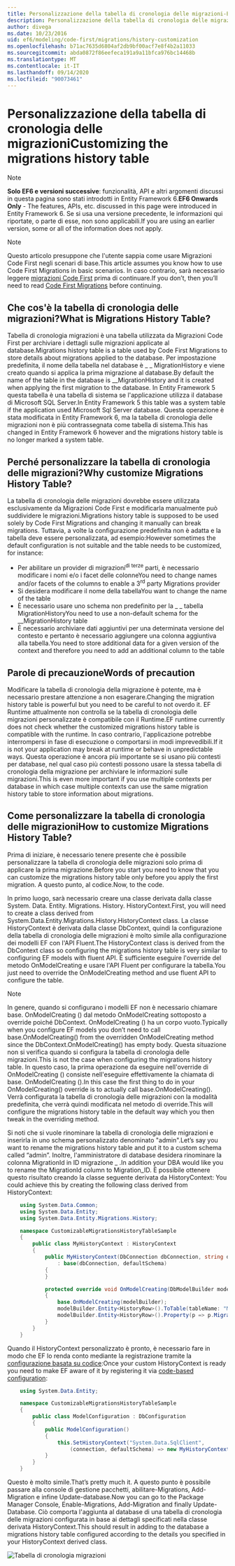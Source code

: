 ```yaml
---
title: Personalizzazione della tabella di cronologia delle migrazioni-EF6
description: Personalizzazione della tabella di cronologia delle migrazioni in Entity Framework 6
author: divega
ms.date: 10/23/2016
uid: ef6/modeling/code-first/migrations/history-customization
ms.openlocfilehash: b71ac7635d6804af2db9bf00acf7e8f4b2a11033
ms.sourcegitcommit: abda0872f86eefeca191a9a11bfca976bc14468b
ms.translationtype: MT
ms.contentlocale: it-IT
ms.lasthandoff: 09/14/2020
ms.locfileid: "90073461"
---
```

# <a name="customizing-the-migrations-history-table"></a><span data-ttu-id="a92e9-103">Personalizzazione della tabella di cronologia delle migrazioni</span><span class="sxs-lookup"><span data-stu-id="a92e9-103">Customizing the migrations history table</span></span>
> [!NOTE]
> <span data-ttu-id="a92e9-104">**Solo EF6 e versioni successive**: funzionalità, API e altri argomenti discussi in questa pagina sono stati introdotti in Entity Framework 6.</span><span class="sxs-lookup"><span data-stu-id="a92e9-104">**EF6 Onwards Only** - The features, APIs, etc. discussed in this page were introduced in Entity Framework 6.</span></span> <span data-ttu-id="a92e9-105">Se si usa una versione precedente, le informazioni qui riportate, o parte di esse, non sono applicabili.</span><span class="sxs-lookup"><span data-stu-id="a92e9-105">If you are using an earlier version, some or all of the information does not apply.</span></span>

> [!NOTE]
> <span data-ttu-id="a92e9-106">Questo articolo presuppone che l'utente sappia come usare Migrazioni Code First negli scenari di base.</span><span class="sxs-lookup"><span data-stu-id="a92e9-106">This article assumes you know how to use Code First Migrations in basic scenarios.</span></span> <span data-ttu-id="a92e9-107">In caso contrario, sarà necessario leggere [migrazioni Code First](xref:ef6/modeling/code-first/migrations/index) prima di continuare.</span><span class="sxs-lookup"><span data-stu-id="a92e9-107">If you don’t, then you’ll need to read [Code First Migrations](xref:ef6/modeling/code-first/migrations/index) before continuing.</span></span>

## <a name="what-is-migrations-history-table"></a><span data-ttu-id="a92e9-108">Che cos'è la tabella di cronologia delle migrazioni?</span><span class="sxs-lookup"><span data-stu-id="a92e9-108">What is Migrations History Table?</span></span>

<span data-ttu-id="a92e9-109">Tabella di cronologia migrazioni è una tabella utilizzata da Migrazioni Code First per archiviare i dettagli sulle migrazioni applicate al database.</span><span class="sxs-lookup"><span data-stu-id="a92e9-109">Migrations history table is a table used by Code First Migrations to store details about migrations applied to the database.</span></span> <span data-ttu-id="a92e9-110">Per impostazione predefinita, il nome della tabella nel database è \_ \_ MigrationHistory e viene creato quando si applica la prima migrazione al database.</span><span class="sxs-lookup"><span data-stu-id="a92e9-110">By default the name of the table in the database is \_\_MigrationHistory and it is created when applying the first migration to the database.</span></span> <span data-ttu-id="a92e9-111">In Entity Framework 5 questa tabella è una tabella di sistema se l'applicazione utilizza il database di Microsoft SQL Server.</span><span class="sxs-lookup"><span data-stu-id="a92e9-111">In Entity Framework 5 this table was a system table if the application used Microsoft Sql Server database.</span></span> <span data-ttu-id="a92e9-112">Questa operazione è stata modificata in Entity Framework 6, ma la tabella di cronologia delle migrazioni non è più contrassegnata come tabella di sistema.</span><span class="sxs-lookup"><span data-stu-id="a92e9-112">This has changed in Entity Framework 6 however and the migrations history table is no longer marked a system table.</span></span>

## <a name="why-customize-migrations-history-table"></a><span data-ttu-id="a92e9-113">Perché personalizzare la tabella di cronologia delle migrazioni?</span><span class="sxs-lookup"><span data-stu-id="a92e9-113">Why customize Migrations History Table?</span></span>

<span data-ttu-id="a92e9-114">La tabella di cronologia delle migrazioni dovrebbe essere utilizzata esclusivamente da Migrazioni Code First e modificarla manualmente può suddividere le migrazioni.</span><span class="sxs-lookup"><span data-stu-id="a92e9-114">Migrations history table is supposed to be used solely by Code First Migrations and changing it manually can break migrations.</span></span> <span data-ttu-id="a92e9-115">Tuttavia, a volte la configurazione predefinita non è adatta e la tabella deve essere personalizzata, ad esempio:</span><span class="sxs-lookup"><span data-stu-id="a92e9-115">However sometimes the default configuration is not suitable and the table needs to be customized, for instance:</span></span>

-   <span data-ttu-id="a92e9-116">Per abilitare un provider di migrazioni<sup>di terze</sup> parti, è necessario modificare i nomi e/o i facet delle colonne</span><span class="sxs-lookup"><span data-stu-id="a92e9-116">You need to change names and/or facets of the columns to enable a 3<sup>rd</sup> party Migrations provider</span></span>
-   <span data-ttu-id="a92e9-117">Si desidera modificare il nome della tabella</span><span class="sxs-lookup"><span data-stu-id="a92e9-117">You want to change the name of the table</span></span>
-   <span data-ttu-id="a92e9-118">È necessario usare uno schema non predefinito per la \_ \_ tabella MigrationHistory</span><span class="sxs-lookup"><span data-stu-id="a92e9-118">You need to use a non-default schema for the \_\_MigrationHistory table</span></span>
-   <span data-ttu-id="a92e9-119">È necessario archiviare dati aggiuntivi per una determinata versione del contesto e pertanto è necessario aggiungere una colonna aggiuntiva alla tabella.</span><span class="sxs-lookup"><span data-stu-id="a92e9-119">You need to store additional data for a given version of the context and therefore you need to add an additional column to the table</span></span>

## <a name="words-of-precaution"></a><span data-ttu-id="a92e9-120">Parole di precauzione</span><span class="sxs-lookup"><span data-stu-id="a92e9-120">Words of precaution</span></span>

<span data-ttu-id="a92e9-121">Modificare la tabella di cronologia della migrazione è potente, ma è necessario prestare attenzione a non esagerare.</span><span class="sxs-lookup"><span data-stu-id="a92e9-121">Changing the migration history table is powerful but you need to be careful to not overdo it.</span></span> <span data-ttu-id="a92e9-122">EF Runtime attualmente non controlla se la tabella di cronologia delle migrazioni personalizzate è compatibile con il Runtime.</span><span class="sxs-lookup"><span data-stu-id="a92e9-122">EF runtime currently does not check whether the customized migrations history table is compatible with the runtime.</span></span> <span data-ttu-id="a92e9-123">In caso contrario, l'applicazione potrebbe interrompersi in fase di esecuzione o comportarsi in modi imprevedibili.</span><span class="sxs-lookup"><span data-stu-id="a92e9-123">If it is not your application may break at runtime or behave in unpredictable ways.</span></span> <span data-ttu-id="a92e9-124">Questa operazione è ancora più importante se si usano più contesti per database, nel qual caso più contesti possono usare la stessa tabella di cronologia della migrazione per archiviare le informazioni sulle migrazioni.</span><span class="sxs-lookup"><span data-stu-id="a92e9-124">This is even more important if you use multiple contexts per database in which case multiple contexts can use the same migration history table to store information about migrations.</span></span>

## <a name="how-to-customize-migrations-history-table"></a><span data-ttu-id="a92e9-125">Come personalizzare la tabella di cronologia delle migrazioni</span><span class="sxs-lookup"><span data-stu-id="a92e9-125">How to customize Migrations History Table?</span></span>

<span data-ttu-id="a92e9-126">Prima di iniziare, è necessario tenere presente che è possibile personalizzare la tabella di cronologia delle migrazioni solo prima di applicare la prima migrazione.</span><span class="sxs-lookup"><span data-stu-id="a92e9-126">Before you start you need to know that you can customize the migrations history table only before you apply the first migration.</span></span> <span data-ttu-id="a92e9-127">A questo punto, al codice.</span><span class="sxs-lookup"><span data-stu-id="a92e9-127">Now, to the code.</span></span>

<span data-ttu-id="a92e9-128">In primo luogo, sarà necessario creare una classe derivata dalla classe System. Data. Entity. Migrations. History. HistoryContext.</span><span class="sxs-lookup"><span data-stu-id="a92e9-128">First, you will need to create a class derived from System.Data.Entity.Migrations.History.HistoryContext class.</span></span> <span data-ttu-id="a92e9-129">La classe HistoryContext è derivata dalla classe DbContext, quindi la configurazione della tabella di cronologia delle migrazioni è molto simile alla configurazione dei modelli EF con l'API Fluent.</span><span class="sxs-lookup"><span data-stu-id="a92e9-129">The HistoryContext class is derived from the DbContext class so configuring the migrations history table is very similar to configuring EF models with fluent API.</span></span> <span data-ttu-id="a92e9-130">È sufficiente eseguire l'override del metodo OnModelCreating e usare l'API Fluent per configurare la tabella.</span><span class="sxs-lookup"><span data-stu-id="a92e9-130">You just need to override the OnModelCreating method and use fluent API to configure the table.</span></span>

>[!NOTE]
> <span data-ttu-id="a92e9-131">In genere, quando si configurano i modelli EF non è necessario chiamare base. OnModelCreating () dal metodo OnModelCreating sottoposto a override poiché DbContext. OnModelCreating () ha un corpo vuoto.</span><span class="sxs-lookup"><span data-stu-id="a92e9-131">Typically when you configure EF models you don’t need to call base.OnModelCreating() from the overridden OnModelCreating method since the DbContext.OnModelCreating() has empty body.</span></span> <span data-ttu-id="a92e9-132">Questa situazione non si verifica quando si configura la tabella di cronologia delle migrazioni.</span><span class="sxs-lookup"><span data-stu-id="a92e9-132">This is not the case when configuring the migrations history table.</span></span> <span data-ttu-id="a92e9-133">In questo caso, la prima operazione da eseguire nell'override di OnModelCreating () consiste nell'eseguire effettivamente la chiamata di base. OnModelCreating ().</span><span class="sxs-lookup"><span data-stu-id="a92e9-133">In this case the first thing to do in your OnModelCreating() override is to actually call base.OnModelCreating().</span></span> <span data-ttu-id="a92e9-134">Verrà configurata la tabella di cronologia delle migrazioni con la modalità predefinita, che verrà quindi modificata nel metodo di override.</span><span class="sxs-lookup"><span data-stu-id="a92e9-134">This will configure the migrations history table in the default way which you then tweak in the overriding method.</span></span>

<span data-ttu-id="a92e9-135">Si noti che si vuole rinominare la tabella di cronologia delle migrazioni e inserirla in uno schema personalizzato denominato "admin".</span><span class="sxs-lookup"><span data-stu-id="a92e9-135">Let’s say you want to rename the migrations history table and put it to a custom schema called “admin”.</span></span> <span data-ttu-id="a92e9-136">Inoltre, l'amministratore di database desidera rinominare la colonna MigrationId in ID migrazione \_ .</span><span class="sxs-lookup"><span data-stu-id="a92e9-136">In addition your DBA would like you to rename the MigrationId column to Migration\_ID.</span></span> <span data-ttu-id="a92e9-137">È possibile ottenere questo risultato creando la classe seguente derivata da HistoryContext:</span><span class="sxs-lookup"><span data-stu-id="a92e9-137"> You could achieve this by creating the following class derived from HistoryContext:</span></span>

``` csharp
    using System.Data.Common;
    using System.Data.Entity;
    using System.Data.Entity.Migrations.History;

    namespace CustomizableMigrationsHistoryTableSample
    {
        public class MyHistoryContext : HistoryContext
        {
            public MyHistoryContext(DbConnection dbConnection, string defaultSchema)
                : base(dbConnection, defaultSchema)
            {
            }

            protected override void OnModelCreating(DbModelBuilder modelBuilder)
            {
                base.OnModelCreating(modelBuilder);
                modelBuilder.Entity<HistoryRow>().ToTable(tableName: "MigrationHistory", schemaName: "admin");
                modelBuilder.Entity<HistoryRow>().Property(p => p.MigrationId).HasColumnName("Migration_ID");
            }
        }
    }
```

<span data-ttu-id="a92e9-138">Quando il HistoryContext personalizzato è pronto, è necessario fare in modo che EF lo renda conto mediante la registrazione tramite la [configurazione basata su codice](https://msdn.com/data/jj680699):</span><span class="sxs-lookup"><span data-stu-id="a92e9-138">Once your custom HistoryContext is ready you need to make EF aware of it by registering it via [code-based configuration](https://msdn.com/data/jj680699):</span></span>

``` csharp
    using System.Data.Entity;

    namespace CustomizableMigrationsHistoryTableSample
    {
        public class ModelConfiguration : DbConfiguration
        {
            public ModelConfiguration()
            {
                this.SetHistoryContext("System.Data.SqlClient",
                    (connection, defaultSchema) => new MyHistoryContext(connection, defaultSchema));
            }
        }
    }
```

<span data-ttu-id="a92e9-139">Questo è molto simile.</span><span class="sxs-lookup"><span data-stu-id="a92e9-139">That’s pretty much it.</span></span> <span data-ttu-id="a92e9-140">A questo punto è possibile passare alla console di gestione pacchetti, abilitare-Migrations, Add-Migration e infine Update-database.</span><span class="sxs-lookup"><span data-stu-id="a92e9-140">Now you can go to the Package Manager Console, Enable-Migrations, Add-Migration and finally Update-Database.</span></span> <span data-ttu-id="a92e9-141">Ciò comporta l'aggiunta al database di una tabella di cronologia delle migrazioni configurata in base ai dettagli specificati nella classe derivata HistoryContext.</span><span class="sxs-lookup"><span data-stu-id="a92e9-141">This should result in adding to the database a migrations history table configured according to the details you specified in your HistoryContext derived class.</span></span>

![Tabella di cronologia migrazioni](~/ef6/media/database.png)
